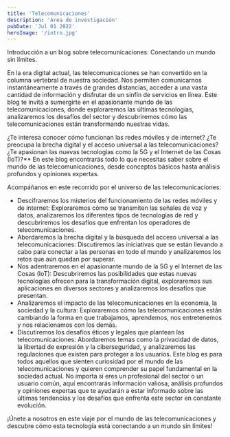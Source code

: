 ```yaml
---
title: 'Telecomunicaciones'
description: 'Area de investigación'
pubDate: 'Jul 01 2022'
heroImage: '/intro.jpg'
---
```


Introducción a un blog sobre telecomunicaciones: Conectando un mundo sin límites.

En la era digital actual, las telecomunicaciones se han convertido en la columna vertebral de nuestra sociedad. Nos permiten comunicarnos instantáneamente a través de grandes distancias, acceder a una vasta cantidad de información y disfrutar de un sinfín de servicios en línea. Este blog te invita a sumergirte en el apasionante mundo de las telecomunicaciones, donde exploraremos las últimas tecnologías, analizaremos los desafíos del sector y descubriremos cómo las telecomunicaciones están transformando nuestras vidas.

¿Te interesa conocer cómo funcionan las redes móviles y de internet? ¿Te preocupa la brecha digital y el acceso universal a las telecomunicaciones? ¿Te apasionan las nuevas tecnologías como la 5G y el Internet de las Cosas (IoT)?** En este blog encontrarás todo lo que necesitas saber sobre el mundo de las telecomunicaciones, desde conceptos básicos hasta análisis profundos y opiniones expertas.

Acompáñanos en este recorrido por el universo de las telecomunicaciones:

- Descifraremos los misterios del funcionamiento de las redes móviles y de internet: Exploraremos cómo se transmiten las señales de voz y datos, analizaremos los diferentes tipos de tecnologías de red y descubriremos los desafíos que enfrentan los operadores de telecomunicaciones.
- Abordaremos la brecha digital y la búsqueda del acceso universal a las telecomunicaciones: Discutiremos las iniciativas que se están llevando a cabo para conectar a las personas en todo el mundo y analizaremos los retos que aún quedan por superar.
- Nos adentraremos en el apasionante mundo de la 5G y el Internet de las Cosas (IoT): Descubriremos las posibilidades que estas nuevas tecnologías ofrecen para la transformación digital, exploraremos sus aplicaciones en diversos sectores y analizaremos los desafíos que presentan.
- Analizaremos el impacto de las telecomunicaciones en la economía, la sociedad y la cultura: Exploraremos cómo las telecomunicaciones están cambiando la forma en que trabajamos, aprendemos, nos entretenemos y nos relacionamos con los demás.
- Discutiremos los desafíos éticos y legales que plantean las telecomunicaciones: Abordaremos temas como la privacidad de datos, la libertad de expresión y la ciberseguridad, y analizaremos las regulaciones que existen para proteger a los usuarios.
Este blog es para todos aquellos que sienten curiosidad por el mundo de las telecomunicaciones y quieren comprender su papel fundamental en la sociedad actual. No importa si eres un profesional del sector o un usuario común, aquí encontrarás información valiosa, análisis profundos y opiniones expertas que te ayudarán a estar informado sobre las últimas tendencias y los desafíos que enfrenta este sector en constante evolución.

¡Únete a nosotros en este viaje por el mundo de las telecomunicaciones y descubre cómo esta tecnología está conectando a un mundo sin límites!

